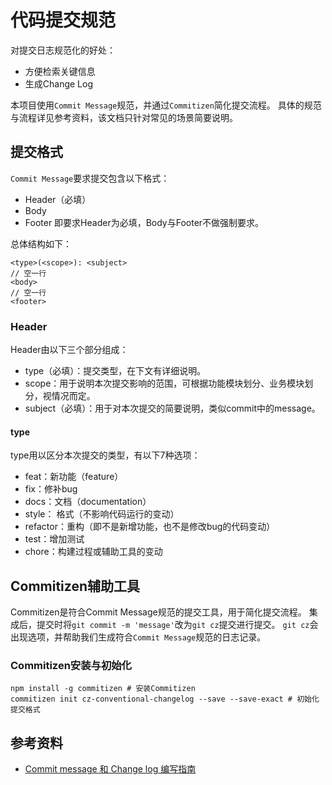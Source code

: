 
# 代码提交规范

对提交日志规范化的好处：
- 方便检索关键信息
- 生成Change Log

本项目使用`Commit Message`规范，并通过`Commitizen`简化提交流程。
具体的规范与流程详见参考资料，该文档只针对常见的场景简要说明。

## 提交格式
`Commit Message`要求提交包含以下格式：
- Header（必填）
- Body
- Footer
即要求Header为必填，Body与Footer不做强制要求。

总体结构如下：

```
<type>(<scope>): <subject>
// 空一行
<body>
// 空一行
<footer>
```

### Header
Header由以下三个部分组成：
- type（必填）：提交类型，在下文有详细说明。
- scope：用于说明本次提交影响的范围，可根据功能模块划分、业务模块划分，视情况而定。
- subject（必填）：用于对本次提交的简要说明，类似commit中的message。

#### type
type用以区分本次提交的类型，有以下7种选项：
- feat：新功能（feature）
- fix：修补bug
- docs：文档（documentation）
- style： 格式（不影响代码运行的变动）
- refactor：重构（即不是新增功能，也不是修改bug的代码变动）
- test：增加测试
- chore：构建过程或辅助工具的变动

## Commitizen辅助工具
Commitizen是符合Commit Message规范的提交工具，用于简化提交流程。
集成后，提交时将`git commit -m 'message'`改为`git cz`提交进行提交。
`git cz`会出现选项，并帮助我们生成符合`Commit Message`规范的日志记录。

### Commitizen安装与初始化
```
npm install -g commitizen # 安装Commitizen
commitizen init cz-conventional-changelog --save --save-exact # 初始化提交格式
```


## 参考资料
- [Commit message 和 Change log 编写指南](http://www.ruanyifeng.com/blog/2016/01/commit_message_change_log.html)

